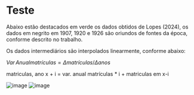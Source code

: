 # Teste

Abaixo estão destacados em verde os dados obtidos de Lopes (2024), os dados em negrito em 1907, 1920 e 1926 são oriundos de fontes da época, conforme descrito no trabalho. 

Os dados intermediários são interpolados linearmente, conforme abaixo:

$Var\,Anual matrículas = \Delta matrículas/ \Delta anos$

matriculas\, ano x + i = var. anual matrículas * i + matriculas em x-i

![image](https://github.com/user-attachments/assets/09c2cf5f-88cc-4fef-94c6-88347f2405ab)
![image](https://github.com/user-attachments/assets/fba1aef7-8182-4152-a134-9cf45c741d65)
